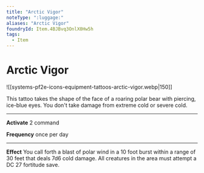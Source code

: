 ```yaml
---
title: "Arctic Vigor"
noteType: ":luggage:"
aliases: "Arctic Vigor"
foundryId: Item.4BJBvq3OnlX0Hw5h
tags:
  - Item
---
```


# Arctic Vigor
![[systems-pf2e-icons-equipment-tattoos-arctic-vigor.webp|150]]

This tattoo takes the shape of the face of a roaring polar bear with piercing, ice-blue eyes. You don't take damage from extreme cold or severe cold.

* * *

**Activate** 2 command

**Frequency** once per day

* * *

**Effect** You call forth a blast of polar wind in a 10 foot burst within a range of 30 feet that deals 7d6 cold damage. All creatures in the area must attempt a DC 27 fortitude save.
